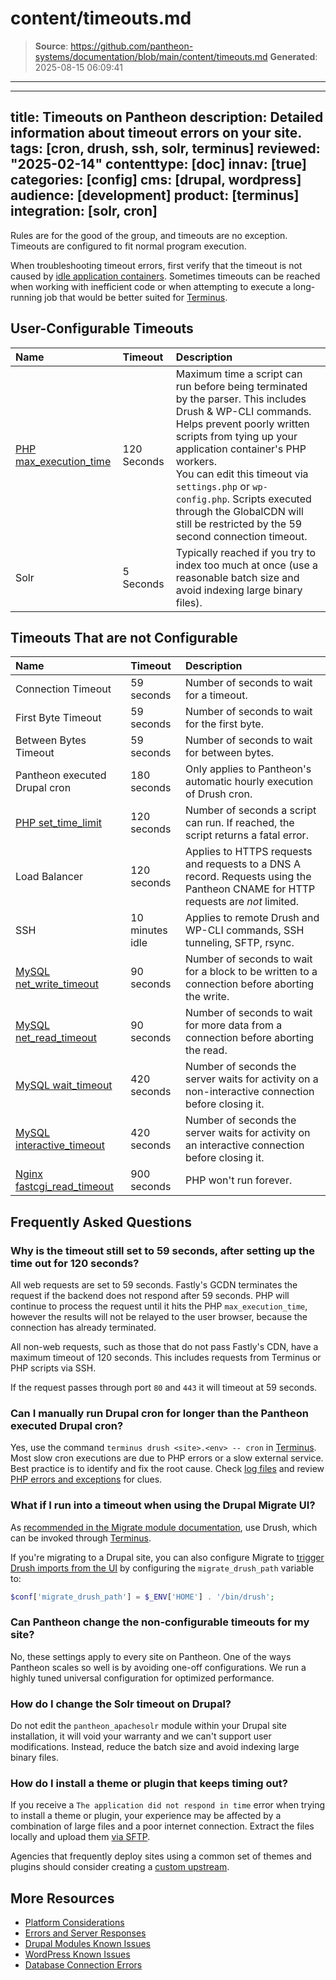 # content/timeouts.md

> **Source**: https://github.com/pantheon-systems/documentation/blob/main/content/timeouts.md
> **Generated**: 2025-08-15 06:09:41

---

---
title: Timeouts on Pantheon
description: Detailed information about timeout errors on your site.
tags: [cron, drush, ssh, solr, terminus]
reviewed: "2025-02-14"
contenttype: [doc]
innav: [true]
categories: [config]
cms: [drupal, wordpress]
audience: [development]
product: [terminus]
integration: [solr, cron]
---

Rules are for the good of the group, and timeouts are no exception. Timeouts are configured to fit normal program execution. 

When troubleshooting timeout errors, first verify that the timeout is not caused by [idle application containers](/application-containers#idle-containers). Sometimes timeouts can be reached when working with inefficient code or when attempting to execute a long-running job that would be better suited for [Terminus](/terminus). 

## User-Configurable Timeouts

| Name              | Timeout   | Description |
|:----------------- |:--------- |:----------- |
| [PHP max_execution_time](https://secure.php.net/manual/en/info.configuration.php#ini.max-execution-time) | 120 Seconds | Maximum time a script can run before being terminated by the parser. This includes Drush & WP-CLI commands. Helps prevent poorly written scripts from tying up your application container's PHP workers. <br />  You can edit this timeout via `settings.php` or `wp-config.php`. Scripts executed through the GlobalCDN will still be restricted by the 59 second connection timeout. |
| Solr             | 5 Seconds  | Typically reached if you try to index too much at once (use a reasonable batch size and avoid indexing large binary files). |

## Timeouts That are not Configurable

| Name                                                                                                                         | Timeout     | Description |
|:---------------------------------------------------------------------------------------------------------------------------- |:----------- |:----------- |
| Connection Timeout                                                                                                           | 59 seconds  | Number of seconds to wait for a timeout. |
| First Byte Timeout                                                                                                           | 59 seconds  | Number of seconds to wait for the first byte. |
| Between Bytes Timeout                                                                                                        | 59 seconds  | Number of seconds to wait for between bytes. |
| Pantheon executed Drupal cron                                                                                                | 180 seconds | Only applies to Pantheon's automatic hourly execution of Drush cron. |
| [PHP set_time_limit](https://secure.php.net/manual/en/function.set-time-limit.php)                                           | 120 seconds | Number of seconds a script can run. If reached, the script returns a fatal error. |
| Load Balancer                                                                                                                | 120 seconds | Applies to HTTPS requests and requests to a DNS A record. Requests using the Pantheon CNAME for HTTP requests are *not* limited. |
| SSH                                                                                                                          | 10 minutes idle | Applies to remote Drush and WP-CLI commands, SSH tunneling, SFTP, rsync. |
| [MySQL net_write_timeout](https://dev.mysql.com/doc/refman/5.5/en/server-system-variables.html#sysvar_net_write_timeout)     | 90 seconds  | Number of seconds to wait for a block to be written to a connection before aborting the write. |
| [MySQL net_read_timeout](https://dev.mysql.com/doc/refman/5.5/en/server-system-variables.html#sysvar_net_read_timeout)       | 90 seconds  | Number of seconds to wait for more data from a connection before aborting the read. |
| [MySQL wait_timeout](https://dev.mysql.com/doc/refman/5.5/en/server-system-variables.html#sysvar_wait_timeout)               | 420 seconds | Number of seconds the server waits for activity on a non-interactive connection before closing it. |
| [MySQL interactive_timeout](https://dev.mysql.com/doc/refman/5.5/en/server-system-variables.html#sysvar_interactive_timeout) | 420 seconds | Number of seconds the server waits for activity on an interactive connection before closing it. |
| [Nginx fastcgi_read_timeout](https://nginx.org/en/docs/http/ngx_http_fastcgi_module.html#fastcgi_read_timeout)               | 900 seconds | PHP won't run forever. |

## Frequently Asked Questions

### Why is the timeout still set to 59 seconds, after setting up the time out for 120 seconds?

All web requests are set to 59 seconds. Fastly's GCDN terminates the request if the backend does not respond after 59 seconds. PHP will continue to process the request until it hits the PHP `max_execution_time`, however the results will not be relayed to the user browser, because the connection has already terminated.

All non-web requests, such as those that do not pass Fastly's CDN, have a maximum timeout of 120 seconds. This includes requests from Terminus or PHP scripts via SSH. 


<Alert title="Note" type="info">

If the request passes through port `80` and `443` it will timeout at 59 seconds. 

</Alert>

### Can I manually run Drupal cron for longer than the Pantheon executed Drupal cron?

Yes, use the command `terminus drush <site>.<env> -- cron` in [Terminus](/terminus). Most slow cron executions are due to PHP errors or a slow external service. Best practice is to identify and fix the root cause. Check [log files](/guides/logs-pantheon) and review [PHP errors and exceptions](/guides/php/php-errors) for clues.

### What if I run into a timeout when using the Drupal Migrate UI?

As [recommended in the Migrate module documentation](https://www.drupal.org/node/1806824), use Drush, which can be invoked through [Terminus](/terminus).

If you're migrating to a Drupal site, you can also configure Migrate to [trigger Drush imports from the UI](https://www.drupal.org/node/1958170) by configuring the `migrate_drush_path` variable to:

```php
$conf['migrate_drush_path'] = $_ENV['HOME'] . '/bin/drush';
```

### Can Pantheon change the non-configurable timeouts for my site?

No, these settings apply to every site on Pantheon. One of the ways Pantheon scales so well is by avoiding one-off configurations. We run a highly tuned universal configuration for optimized performance.

### How do I change the Solr timeout on Drupal?

Do not edit the `pantheon_apachesolr` module within your Drupal site installation, it will void your warranty and we can't support user modifications. Instead, reduce the batch size and avoid indexing large binary files.

### How do I install a theme or plugin that keeps timing out?

If you receive a `The application did not respond in time` error when trying to install a theme or plugin, your experience may be affected by a combination of large files and a poor internet connection. Extract the files locally and upload them [via SFTP](/guides/sftp/rsync-and-sftp).

Agencies that frequently deploy sites using a common set of themes and plugins should consider creating a [custom upstream](/guides/custom-upstream).

## More Resources

- [Platform Considerations](/guides/platform-considerations)
- [Errors and Server Responses](/guides/errors-and-server-responses)
- [Drupal Modules Known Issues](/modules-known-issues)
- [WordPress Known Issues](/wordpress-known-issues)
- [Database Connection Errors](/guides/mariadb-mysql/database-connection-errors)

